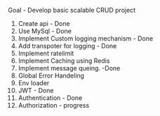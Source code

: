Goal - Develop basic scalable CRUD project

1. Create api - Done
2. Use MySql - Done
3. Implement Custom logging mechanism - Done
4. Add transpoter for logging - Done
5. Implement ratelimit
6. Implement Caching using Redis
7. Implement message queing. -Done
8. Global Error Handeling
9. Env loader
10. JWT - Done
11. Authentication - Done
12. Authorization - progress
